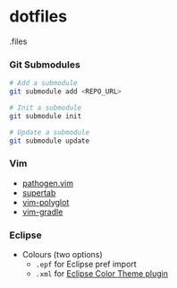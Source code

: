 dotfiles
========

.files

### Git Submodules

```sh
# Add a submodule
git submodule add <REPO_URL>

# Init a submodule
git submodule init

# Update a submodule
git submodule update
```


### Vim

- [pathogen.vim](https://github.com/tpope/vim-pathogen)
- [supertab](https://github.com/ervandew/supertab)
- [vim-polyglot](https://github.com/sheerun/vim-polyglot)
- [vim-gradle](https://github.com/tfnico/vim-gradle.git)


### Eclipse

- Colours (two options)
    - ```.epf``` for Eclipse pref import
    - ```.xml``` for [Eclipse Color Theme plugin](https://github.com/eclipse-color-theme/eclipse-color-theme)
